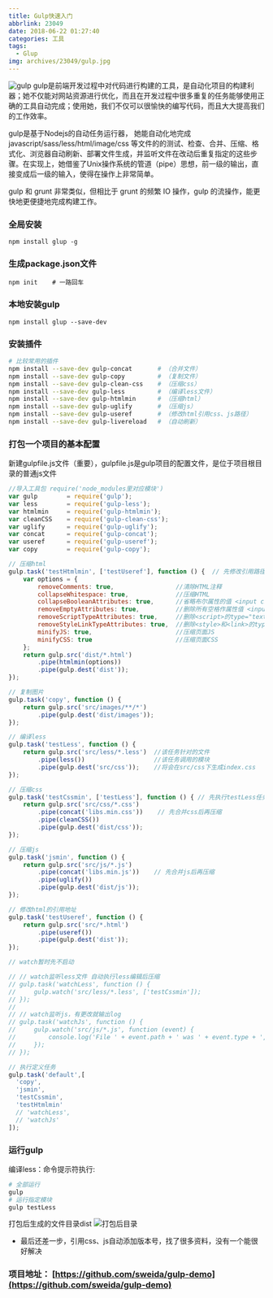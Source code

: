 ```yaml
---
title: Gulp快速入门
abbrlink: 23049
date: 2018-06-22 01:27:40
categories: 工具
tags:
  - Glup
img: archives/23049/gulp.jpg  
---
```


![gulp](23049/001.jpg)
gulp是前端开发过程中对代码进行构建的工具，是自动化项目的构建利器；她不仅能对网站资源进行优化，而且在开发过程中很多重复的任务能够使用正确的工具自动完成；使用她，我们不仅可以很愉快的编写代码，而且大大提高我们的工作效率。

gulp是基于Nodejs的自动任务运行器， 她能自动化地完成 javascript/sass/less/html/image/css 等文件的的测试、检查、合并、压缩、格式化、浏览器自动刷新、部署文件生成，并监听文件在改动后重复指定的这些步骤。在实现上，她借鉴了Unix操作系统的管道（pipe）思想，前一级的输出，直接变成后一级的输入，使得在操作上非常简单。

gulp 和 grunt 非常类似，但相比于 grunt 的频繁 IO 操作，gulp 的流操作，能更快地更便捷地完成构建工作。
### 全局安装
```
npm install glup -g
```

### 生成package.json文件
```
npm init    # 一路回车
```

### 本地安装gulp
```
npm install glup --save-dev
```

### 安装插件
```bash
# 比较常用的插件
npm install --save-dev gulp-concat       # （合并文件）
npm install --save-dev gulp-copy         # （复制文件）
npm install --save-dev gulp-clean-css    # （压缩css）
npm install --save-dev gulp-less         # （编译less文件）
npm install --save-dev gulp-htmlmin      # （压缩html）
npm install --save-dev gulp-uglify       # （压缩js）
npm install --save-dev gulp-useref       # （修改html引用css、js路径）
npm install --save-dev gulp-livereload   # （自动刷新）
```

### 打包一个项目的基本配置
新建gulpfile.js文件（重要），gulpfile.js是gulp项目的配置文件，是位于项目根目录的普通js文件
```js
//导入工具包 require('node_modules里对应模块')
var gulp        = require('gulp');
var less        = require('gulp-less');
var htmlmin     = require('gulp-htmlmin');
var cleanCSS    = require('gulp-clean-css');
var uglify      = require('gulp-uglify');
var concat      = require('gulp-concat');
var useref      = require('gulp-useref');
var copy        = require('gulp-copy');

// 压缩html
gulp.task('testHtmlmin', ['testUseref'], function () {  // 先修改引用路径，再压缩
    var options = {
        removeComments: true,                 //清除HTML注释
        collapseWhitespace: true,             //压缩HTML
        collapseBooleanAttributes: true,      //省略布尔属性的值 <input checked="true"/> ==> <input />
        removeEmptyAttributes: true,          //删除所有空格作属性值 <input id="" /> ==> <input />
        removeScriptTypeAttributes: true,     //删除<script>的type="text/javascript"
        removeStyleLinkTypeAttributes: true,  //删除<style>和<link>的type="text/css"
        minifyJS: true,                       //压缩页面JS
        minifyCSS: true                       //压缩页面CSS
    };
    return gulp.src('dist/*.html')
        .pipe(htmlmin(options))
        .pipe(gulp.dest('dist'));
});

// 复制图片
gulp.task('copy', function () {
    return gulp.src('src/images/**/*')
        .pipe(gulp.dest('dist/images'));
});

// 编译less
gulp.task('testLess', function () {
    return gulp.src('src/less/*.less')  //该任务针对的文件
        .pipe(less())                   //该任务调用的模块
        .pipe(gulp.dest('src/css'));    //将会在src/css下生成index.css
});

// 压缩css
gulp.task('testCssmin', ['testLess'], function () { // 先执行testLess任务后再执行cssmin任务，必须加上rutrun才能异步
    return gulp.src('src/css/*.css')
        .pipe(concat('libs.min.css'))    // 先合并css后再压缩
        .pipe(cleanCSS())
        .pipe(gulp.dest('dist/css'));
});

// 压缩js
gulp.task('jsmin', function () {
    return gulp.src('src/js/*.js')
        .pipe(concat('libs.min.js'))    // 先合并js后再压缩
        .pipe(uglify())
        .pipe(gulp.dest('dist/js'));
});

// 修改html的引用地址
gulp.task('testUseref', function () {
    return gulp.src('src/*.html')
        .pipe(useref())
        .pipe(gulp.dest('dist'));
});

// watch暂时先不启动

// // watch监听less文件 自动执行less编辑后压缩
// gulp.task('watchLess', function () {
//     gulp.watch('src/less/*.less', ['testCssmin']);
// });
//
// // watch监听js，有更改就输出log
// gulp.task('watchJs', function () {
//     gulp.watch('src/js/*.js', function (event) {
//         console.log('File ' + event.path + ' was ' + event.type + ', running tasks...');
//     });
// });

// 执行定义任务
gulp.task('default',[
  'copy',
  'jsmin',
  'testCssmin',
  'testHtmlmin'
  // 'watchLess',
  // 'watchJs'
]);
```

### 运行gulp
编译less：命令提示符执行:
```bash
# 全部运行
gulp
# 运行指定模块
gulp testLess
```

打包后生成的文件目录dist
![打包后目录](23049/002.png)

* 最后还差一步，引用css、js自动添加版本号，找了很多资料，没有一个能很好解决

### 项目地址： [https://github.com/sweida/gulp-demo](https://github.com/sweida/gulp-demo)
